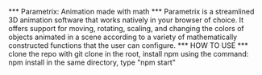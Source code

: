 *** Parametrix: Animation made with math ***
Parametrix is a streamlined 3D animation software that works natively in your browser of choice. It offers support for moving, rotating, scaling, and changing the colors of objects animated in a scene according to a variety of mathematically constructed functions that the user can configure.
*** HOW TO USE ***
clone the repo with git clone
in the root, install npm using the command: npm install
in the same directory, type "npm start"
